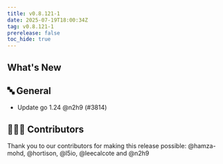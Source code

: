 ```yaml
---
title: v0.8.121-1
date: 2025-07-19T18:00:34Z
tag: v0.8.121-1
prerelease: false
toc_hide: true
---
```


## What's New
## 🔤 General
- Update go 1.24 @n2h9 (#3814)

## 👨🏽‍💻 Contributors

Thank you to our contributors for making this release possible:
@hamza-mohd, @hortison, @l5io, @leecalcote and @n2h9
